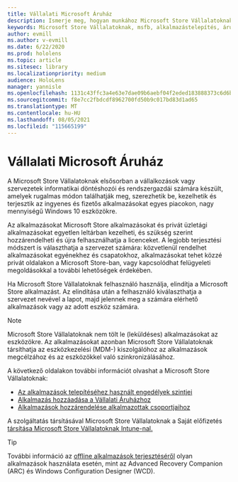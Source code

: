 ```yaml
---
title: Vállalati Microsoft Áruház
description: Ismerje meg, hogyan munkához Microsoft Store Vállalatoknak vegyes valóságú alkalmazások üzleti közzétételéhez.
keywords: Microsoft Store Vállalatoknak, msfb, alkalmazástelepítés, áruház
author: evmill
ms.author: v-evmill
ms.date: 6/22/2020
ms.prod: hololens
ms.topic: article
ms.sitesec: library
ms.localizationpriority: medium
audience: HoloLens
manager: yannisle
ms.openlocfilehash: 1131c43ffc3a4e63e7dae09b6aebf04f2eded183888373c6d6b75bca8d3b872c
ms.sourcegitcommit: f8e7cc2fbdcdf8962700fd50b9c017bd83d1ad65
ms.translationtype: MT
ms.contentlocale: hu-HU
ms.lasthandoff: 08/05/2021
ms.locfileid: "115665199"
---
```

# <a name="microsoft-store-for-business"></a>Vállalati Microsoft Áruház

A Microsoft Store Vállalatoknak elsősorban a vállalkozások vagy szervezetek informatikai döntéshozói és rendszergazdái számára készült, amelyek rugalmas módon találhatják meg, szerezhetik be, kezelhetik és terjesztik az ingyenes és fizetős alkalmazásokat egyes piacokon, nagy mennyiségű Windows 10 eszközökre. 

Az alkalmazásokat Microsoft Store alkalmazásokat és privát üzletági alkalmazásokat egyetlen leltárban kezelheti, és szükség szerint hozzárendelheti és újra felhasználhatja a licenceket. A legjobb terjesztési módszert is választhatja a szervezet számára: közvetlenül rendelhet alkalmazásokat egyénekhez és csapatokhoz, alkalmazásokat tehet közzé privát oldalakon a Microsoft Store-ban, vagy kapcsolódhat felügyeleti megoldásokkal a további lehetőségek érdekében.

Ha Microsoft Store Vállalatoknak felhasználó használja, elindítja a Microsoft Store alkalmazást. Az elindítása után a felhasználó kiválaszthatja a szervezet nevével a lapot, majd jelennek meg a számára elérhető alkalmazások vagy az adott eszköz számára.

> [!Note] 
> Microsoft Store Vállalatoknak nem tölt le (leküldéses) alkalmazásokat az eszközökre. Az alkalmazásokat azonban Microsoft Store Vállalatoknak társíthatja az eszközkezelési (MDM-) kiszolgálóhoz az alkalmazások megcélzához és az eszközökkel való szinkronizálásához.

A következő oldalakon további információt olvashat a Microsoft Store Vállalatoknak:

* [Az alkalmazások telepítéséhez használt engedélyek szintjei](/mem/intune/configuration/device-restrictions-windows-holographic#app-store)
* [Alkalmazás hozzáadása a Vállalati Áruházhoz](/mem/intune/apps/store-apps-windows)
* [Alkalmazások hozzárendelése alkalmazottak csoportjaihoz](/mem/intune/apps/windows-store-for-business)

A szolgáltatás társításával Microsoft Store Vállalatoknak a Saját előfizetés [társítása Microsoft Store Vállalatoknak Intune-nal.](/mem/intune/apps/windows-store-for-business#associate-your-microsoft-store-for-business-account-with-intune)

> [!Tip]
> További információ az [offline alkalmazások terjesztéséről](/microsoft-store/distribute-offline-apps) olyan alkalmazások használata esetén, mint az Advanced Recovery Companion (ARC) és Windows Configuration Designer (WCD).
